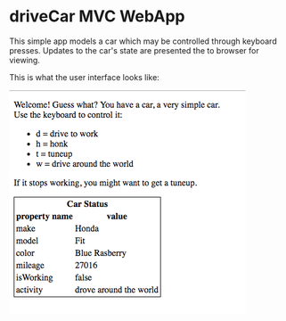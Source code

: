 # driveCar MVC WebApp

This simple app models a car which may be controlled through keyboard presses.
Updates to the car's state are presented the to browser for viewing.

This is what the user interface looks like:

![alt tag](https://github.com/zenglenn42/utbootcamp/blob/master/week-02/car-webapp-mvc/driveCar.png)
